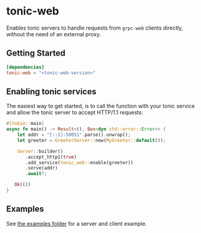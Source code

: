 # tonic-web

Enables tonic servers to handle requests from `grpc-web` clients directly,
without the need of an external proxy.

## Getting Started

```toml
[dependencies]
tonic-web = "<tonic-web-version>"
```

## Enabling tonic services

The easiest way to get started, is to call the function with your tonic service
and allow the tonic server to accept HTTP/1.1 requests:

```rust
#[tokio::main]
async fn main() -> Result<(), Box<dyn std::error::Error>> {
    let addr = "[::1]:50051".parse().unwrap();
    let greeter = GreeterServer::new(MyGreeter::default());

    Server::builder()
       .accept_http1(true)
       .add_service(tonic_web::enable(greeter))
       .serve(addr)
       .await?;

   Ok(())
}
```

## Examples

See [the examples folder][example] for a server and client example.

[example]: https://github.com/hyperium/tonic/tree/master/examples/src/grpc-web
